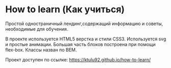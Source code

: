 
# How to learn   (Как учиться)

Простой одностраничный лендинг,содержащий информацию и советы, необходимые для обучения.
 
 
В проекте используется HTML5 верстка и стили CSS3. 
Используется svg и простые анимации.
Большая часть блоков построена при помощи flex-box.
Классы назван по BEM.

Проект доступен по ссылке:
https://ktulu92.github.io/how-to-learn/

 
